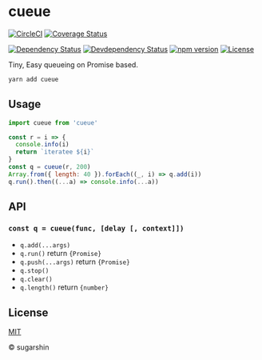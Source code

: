 # cueue

[![CircleCI][circleci-image]][circleci-url]
[![Coverage Status][coveralls-image]][coveralls-url]

[![Dependency Status][david-image]][david-url]
[![Devdependency Status][david-dev-image]][david-dev-url]
[![npm version][npm-image]][npm-url]
[![License][license-image]][license-url]

Tiny, Easy queueing on Promise based.

```sh
yarn add cueue
```

## Usage

```js
import cueue from 'cueue'

const r = i => {
  console.info(i)
  return `iteratee ${i}`
}
const q = cueue(r, 200)
Array.from({ length: 40 }).forEach((_, i) => q.add(i))
q.run().then((...a) => console.info(...a))
```

## API

### `const q = cueue(func, [delay [, context]])`

- `q.add(...args)`
- `q.run()` return `{Promise}`
- `q.push(...args)` return `{Promise}`
- `q.stop()`
- `q.clear()`
- `q.length()` return `{number}`

## License

[MIT][license-url]

© sugarshin

[circleci-image]: https://circleci.com/gh/sugarshin/cueue/tree/master.svg?style=svg&circle-token=ce871df2d04270845e3a6f03f69f6fd41d58fd1d
[circleci-url]: https://circleci.com/gh/sugarshin/cueue/tree/master
[coveralls-image]: https://coveralls.io/repos/github/sugarshin/cueue/badge.svg?branch=master
[coveralls-url]: https://coveralls.io/github/sugarshin/cueue?branch=master
[npm-image]: https://img.shields.io/npm/v/cueue.svg?style=flat-square
[npm-url]: https://www.npmjs.org/package/cueue
[david-image]: https://david-dm.org/sugarshin/cueue.svg?style=flat-square
[david-url]: https://david-dm.org/sugarshin/cueue
[david-dev-image]: https://david-dm.org/sugarshin/cueue/dev-status.svg?style=flat-square
[david-dev-url]: https://david-dm.org/sugarshin/cueue#info=devDependencies
[license-image]: https://img.shields.io/:license-mit-blue.svg?style=flat-square
[license-url]: https://sugarshin.mit-license.org/
